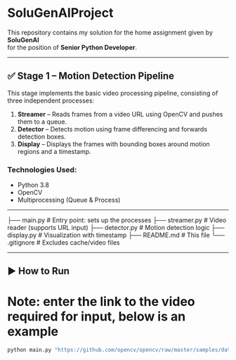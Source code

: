 # SoluGenAIProject

This repository contains my solution for the home assignment given by **SoluGenAI**  
for the position of **Senior Python Developer**.

---

## ✅ Stage 1 – Motion Detection Pipeline

This stage implements the basic video processing pipeline, consisting of three independent processes:

1. **Streamer** – Reads frames from a video URL using OpenCV and pushes them to a queue.
2. **Detector** – Detects motion using frame differencing and forwards detection boxes.
3. **Display** – Displays the frames with bounding boxes around motion regions and a timestamp.

### Technologies Used:
- Python 3.8
- OpenCV
- Multiprocessing (Queue & Process)

---

├── main.py # Entry point: sets up the processes 
├── streamer.py # Video reader (supports URL input) 
├── detector.py # Motion detection logic 
├── display.py # Visualization with timestamp 
├── README.md # This file
└── .gitignore # Excludes cache/video files

---

## ▶️ How to Run
# Note: enter the link to the video required for input, below is an example 

```bash
python main.py "https://github.com/opencv/opencv/raw/master/samples/data/vtest.avi"
